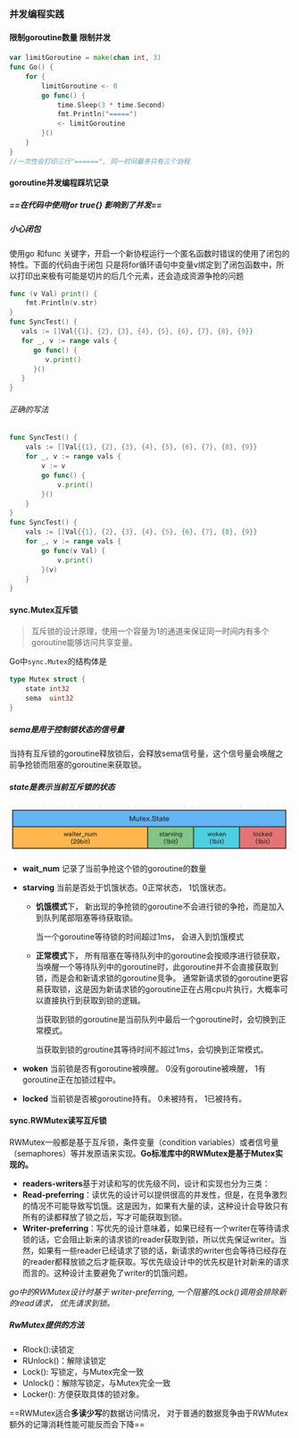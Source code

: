 ### 并发编程实践

#### 限制goroutine数量 限制并发

```go
var limitGoroutine = make(chan int, 3)
func Go() {
	for {
		limitGoroutine <- 0
		go func() {
			time.Sleep(3 * time.Second)
			fmt.Println("=====")
			<- limitGoroutine
		}()
	}
}
//一次性会打印三行"======", 同一时间最多只有三个协程
```

#### goroutine并发编程踩坑记录

##### ==在代码中使用for true{}  影响到了并发== 

##### 小心闭包

使用go 和func 关键字，开启一个新协程运行一个匿名函数时错误的使用了闭包的特性。下面的代码由于闭包 只是将for循环语句中变量v绑定到了闭包函数中，所以打印出来极有可能是切片的后几个元素，还会造成资源争抢的问题

```go
func (v Val) print() {
	fmt.Println(v.str)
}
func SyncTest() {
   vals := []Val{{1}, {2}, {3}, {4}, {5}, {6}, {7}, {8}, {9}}
   for _, v := range vals {
      go func() {
         v.print()
      }()
   }
}
```

###### 正确的写法

```go
func SyncTest() {
	vals := []Val{{1}, {2}, {3}, {4}, {5}, {6}, {7}, {8}, {9}}
	for _, v := range vals {
		v := v
		go func() {
			v.print()
		}()
	}
}
func SyncTest() {
	vals := []Val{{1}, {2}, {3}, {4}, {5}, {6}, {7}, {8}, {9}}
	for _, v := range vals {
		go func(v Val) {
			v.print()
		}(v)
	}
}
```

#### sync.Mutex互斥锁

> 互斥锁的设计原理，使用一个容量为1的通道来保证同一时间内有多个goroutine能够访问共享变量。

Go中`sync.Mutex`的结构体是

```go
type Mutex struct {
	state int32
	sema  uint32
}
```

##### sema是用于控制锁状态的信号量

当持有互斥锁的goroutine释放锁后，会释放sema信号量，这个信号量会唤醒之前争抢锁而阻塞的goroutine来获取锁。

##### state是表示当前互斥锁的状态

<img src="sync并发编程包.assets/39f4e634c0b53b983aea4321744b497a.png" alt="img" style="zoom:67%;" /> 

- **wait_num**   记录了当前争抢这个锁的goroutine的数量 

- **starving**      当前是否处于饥饿状态。0正常状态， 1饥饿状态。

  - **饥饿模式**下， 新出现的争抢锁的goroutine不会进行锁的争抢，而是加入到队列尾部阻塞等待获取锁。

    当一个goroutine等待锁的时间超过1ms， 会进入到饥饿模式

  - **正常模式**下， 所有阻塞在等待队列中的goroutine会按顺序进行锁获取，当唤醒一个等待队列中的goroutine时，此goroutine并不会直接获取到锁，而是会和新请求锁的goroutine竞争。 通常新请求锁的goroutine更容易获取锁，这是因为新请求锁的goroutine正在占用cpu片执行，大概率可以直接执行到获取到锁的逻辑。

    当获取到锁的goroutine是当前队列中最后一个goroutine时，会切换到正常模式。

    当获取到锁的groutine其等待时间不超过1ms，会切换到正常模式。

- **woken**        当前锁是否有goroutine被唤醒。 0没有goroutine被唤醒， 1有goroutine正在加锁过程中。

- **locked**        当前锁是否被goroutine持有。 0未被持有， 1已被持有。

#### sync.RWMutex读写互斥锁

RWMutex一般都是基于互斥锁，条件变量（condition variables）或者信号量（semaphores）等并发原语来实现。**Go标准库中的RWMutex是基于Mutex实现的。**

- **readers-writers**基于对读和写的优先级不同，设计和实现也分为三类：
- **Read-preferring**：读优先的设计可以提供很高的并发性，但是，在竞争激烈的情况不可能导致写饥饿。这是因为，如果有大量的读，这种设计会导致只有所有的读都释放了锁之后，写才可能获取到锁。
- **Writer-preferring**：写优先的设计意味着，如果已经有一个writer在等待请求锁的话，它会阻止新来的请求锁的reader获取到锁，所以优先保证writer。当然，如果有一些reader已经请求了锁的话，新请求的writer也会等待已经存在的reader都释放锁之后才能获取。写优先级设计中的优先权是针对新来的请求而言的。这种设计主要避免了writer的饥饿问题。

*go中的RWMutex设计时基于 writer-preferring, 一个阻塞的Lock()调用会排除新的read请求， 优先请求到锁。*

##### RwMutex提供的方法

- Rlock():读锁定
- RUnlock()：解除读锁定
- Lock(): 写锁定，与Mutex完全一致
- Unlock()：解除写锁定，与Mutex完全一致
- Locker():   方便获取具体的锁对象。

==RWMutex适合**多读少写**的数据访问情况， 对于普通的数据竞争由于RWMutex额外的记簿消耗性能可能反而会下降== 





